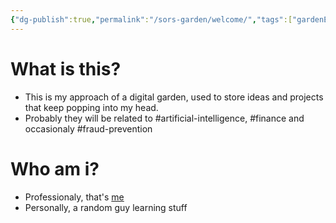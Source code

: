 ```yaml
---
{"dg-publish":true,"permalink":"/sors-garden/welcome/","tags":["gardenEntry"]}
---
```



# What is this?

- This is my approach of a digital garden, used to store ideas and projects that keep popping into my head.
- Probably they will be related to #artificial-intelligence, #finance and occasionaly #fraud-prevention

# Who am i?

- Professionaly, that's [me](https://www.linkedin.com/in/suguimotovinicius/)
- Personally, a random guy learning stuff